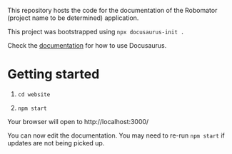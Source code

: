 This repository hosts the code for the documentation of the Robomator (project name to be determined) application.

This project was bootstrapped using `npx docusaurus-init .`

Check the [documentation](https://docusaurus.io) for how to use Docusaurus.

# Getting started

1. `cd website`

2. `npm start`

Your browser will open to http://localhost:3000/

You can now edit the documentation. You may need to re-run `npm start` if updates are not being picked up.